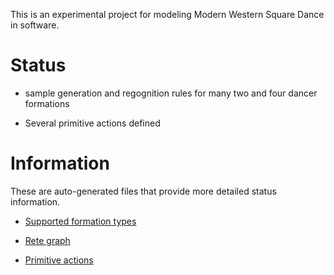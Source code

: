 This is an experimental project for modeling Modern Western Square
Dance in software.

# Status

* sample generation and regognition rules for many two and four dancer formations

* Several primitive actions defined


# Information

These are auto-generated files that provide more detailed status
information.

* <a href="https://marknahabedian.github.io/SquareDanceLogic/formation_types.html">Supported formation types</a>

* <a href="https://marknahabedian.github.io/SquareDanceLogic/formations_rete.dot.svg">Rete graph</a>

* <a href="https://marknahabedian.github.io/SquareDanceLogic/action/catalog-0.html">Primitive actions</a>

